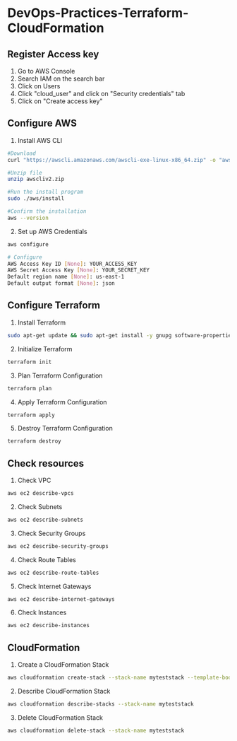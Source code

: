 # DevOps-Practices-Terraform-CloudFormation

## Register Access key
1. Go to AWS Console
2. Search IAM on the search bar
3. Click on Users
4. Click "cloud_user" and click on "Security credentials" tab
5. Click on "Create access key"

## Configure AWS
1. Install AWS CLI
```sh
#Download
curl "https://awscli.amazonaws.com/awscli-exe-linux-x86_64.zip" -o "awscliv2.zip"

#Unzip file
unzip awscliv2.zip

#Run the install program
sudo ./aws/install

#Confirm the installation
aws --version
```

2. Set up AWS Credentials
```sh
aws configure

# Configure
AWS Access Key ID [None]: YOUR_ACCESS_KEY
AWS Secret Access Key [None]: YOUR_SECRET_KEY
Default region name [None]: us-east-1
Default output format [None]: json
```

## Configure Terraform
1. Install Terraform
```sh
sudo apt-get update && sudo apt-get install -y gnupg software-properties-common
```


2. Initialize Terraform
```sh
terraform init
```

3. Plan Terraform Configuration
```sh
terraform plan
```

4. Apply Terraform Configuration
```sh
terraform apply
```

5. Destroy Terraform Configuration
```sh
terraform destroy
```

## Check resources
1. Check VPC
```sh
aws ec2 describe-vpcs
```

2. Check Subnets
```sh
aws ec2 describe-subnets
```

3. Check Security Groups
```sh
aws ec2 describe-security-groups
```

4. Check Route Tables
```sh
aws ec2 describe-route-tables
```

5. Check Internet Gateways
```sh
aws ec2 describe-internet-gateways
```

6. Check Instances
```sh
aws ec2 describe-instances
```

## CloudFormation
1. Create a CloudFormation Stack
```sh
aws cloudformation create-stack --stack-name myteststack --template-body file://~/DevOps/lab1/CloudFormation/Stack.yaml
```

2. Describe CloudFormation Stack
```sh
aws cloudformation describe-stacks --stack-name myteststack
```

3. Delete CloudFormation Stack
```sh
aws cloudformation delete-stack --stack-name myteststack
```
